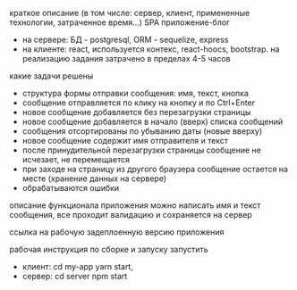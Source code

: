 краткое описание (в том числе: сервер, клиент, примененные технологии, затраченное время...)
SPA приложение-блог
- на сервере:
БД - postgresql, ORM - sequelize,
express
- на клиенте:
react, используется контекс, react-hoocs, bootstrap.
на реализацию задания затрачено в пределах 4-5 часов

какие задачи решены

- структура формы отправки сообщения: имя, текст, кнопка
- сообщение отправляется по клику на кнопку и по Ctrl+Enter
- новое сообщение добавляется без перезагрузки страницы
- новое сообщение добавляется в начало (вверх) списка сообщений
- сообщения отсортированы по убыванию даты (новые вверху)
- новое сообщение содержит имя отправителя и текст
- после принудительной перезагрузки страницы сообщение не исчезает, не перемещается
- при заходе на страницу из другого браузера сообщение остается на месте (хранение данных на сервере)
- обрабатываются ошибки

описание функционала приложения
можно написать имя и текст сообщения, все проходит валидацию и сохраняется на сервер

ссылка на рабочую задеплоенную версию приложения

рабочая инструкция по сборке и запуску
запустить 
- клиент: cd my-app yarn start, 
- сервер: cd server npm start


